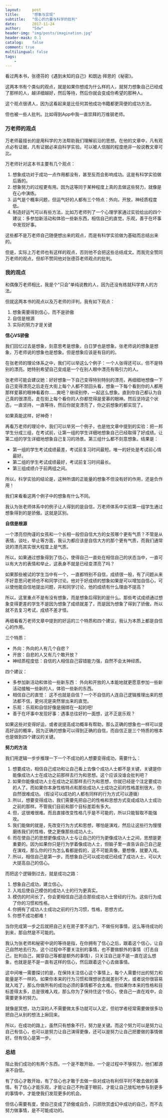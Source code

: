 ```yaml
---
layout:     post
title:      "想象与实现"
subtitle:   "信心的力量与科学的批判"
date:       2017-11-24
author:     "5dw"
header-img: "img/posts/imagination.jpg"
header-mask: 0.1
catalog:    false
comment: true
multilingual: false
tags:
    -
---
```


看过两本书，张德芬的《遇到未知的自己》和朗达·拜恩的《秘密》。

这两本书有个类似的观点，就是如果你想成为什么样的人，就努力想象自己已经成了那样的人，越详细越好，然后等待，然后你就会变成你希望的那种人。

这个观点很诱人，因为这看起来是比任何其他成功书籍都更简便的成功方法。

但也被一些人批判。比如得到App中我一直崇拜的万维钢老师。

### 万老师的观点

万老师最擅长的是用科学的方法帮助我们理解前沿的思想。在他的文章中，凡有观点必有证据，凡有证据必来自科学实验。可以被人信服的程度绝非一般说教文章可比。

万老师针对这本书主要有几个观点：
1. 想象成功对于成功一点作用都没有，甚至反而会影响成功。这是有科学实验做后盾的。
2. 想象努力的过程更有用。因为这等同于某种程度上真的去做这些努力，就像是在心中演练。
3. 运气是个概率问题，但运气好的人都有三个特点：外向，开放，神经质程度低。
4. 制造好运气可以有些方法，比如万老师列了一个心理学家通过实验给出的四个建议：多参加新活动和体验一些新东西，相信自己的直觉，乐观，善于在坏事中发现好事。

这些都不是万老师自己随便想出来的观点，而是有科学实验做为基础而总结出来的。

但是，实际上万老师也有这样的观点，否则他不会把这些总结成文。而我完全赞同万老师的观点，但却不赞同他对张德芬老师观点的批判。

### 我的观点

和偶像万老师相比，我是个“只会”单纯说教的人，因为还没有练就科学育人的方法。

但就这两本书的观点以及万老师的评判，我有如下观点：

1. 想象需要得到信心，而不是骄傲
2. 自信是根源
3. 实际的努力才是关键

**信心VS骄傲**

我们回忆过去是想象，刻意思考是想象，白日梦也是想象。张老师说的想象是想象，万老师说的想象也是想象。但是想象应该是有目的的。

在张老师的理论体系之中，我们可以举这么个例子：一个人张得还可以，但不是特别的漂亮。她特别希望自己变成是一个在别人眼中漂亮有吸引力的人。

张老师可能会建议她：好好想象一下自己变得特别特别的漂亮，再细细地想像一下自己变得漂亮之后走在大街上每个人都不禁回头看，想象一下每个看到你的人都用那样爱慕的眼神看着你……爽吧？继续别停，一起这么想象。直到你自己都认为自己真的很漂亮，走在街上每个看你的人你都觉得是爱慕的眼神。然后坚持这个状态，一直坚持，一直等待，然后你就变漂亮了，你之前想象的都实现了。

如果真能这样，好神奇！

再看万老师的理论中，我们可以举另一个例子，也是他文章中提到的实验：把一邦学生分成三组，在考试前，让第一组的学生详细地想象自己已经取得了好成绩。让第二组的学生详细地想象自己复习的场景。第三组什么都不刻意想象。结果是：

* 第一组的学生考试成绩最差，考试前复习时间最短。唯一的好处是考试前心情最好。
* 第二组的学生考试成绩最好，考试前复习时间最长。
* 第三组成绩介于前两组之间。

所以，科学实验的结论是，这种所谓的正能量的想象不但没有好的作用，还是负作用！

我们来看看这两个例子中的想象有什么不同。

我认为张老师体系中的例子让人得到的是自信，万老师体系中实验第一组学生通过想象得到的是骄傲。这就是区别。

**自信是根源**

一个漂亮但拘谨的女孩和一个长相一般但自信大方的女孩哪个更有气质？不管是从表情，谈吐，举止等方面，我认为都应该是自信大方的那个更有气质，而我们通常说的漂亮其实很大程度上是气质。

所以，如果通过想象得到了信心，使得自己一直处在相信自己的状态当中，一直可以有大方的表情和举止，这表身不就是已经变漂亮了吗？

如果那些被试的学生当中有一个，一直都特别不自信，成绩很一般，有了问题从来不好意思问老师也不和同学讨论。他对于好成绩的想象如果是可以增加自信心，可以使他能自信地提出问题，并和同学讨论，他的成绩有什么理由不提高？

所以，这里重点不是有没有想象，而是想象后得到的是什么。那些考试成绩通过想象变得更差的学生不是因为想象了成绩就差了，而是因为想象了得到了骄傲，所以就不去复习考试，成绩不差才怪。

再细看看万老师文章中提到的好运的三个特质和四个建议，我认为本质上都是自信心的作用。

三个特质：

* 外向：外向的人有几个自悲？
* 开放：自悲的人又有几个敢开放？
* 神经质程度低：自信的人相信自己容错能力强，自然不会太神经质。

四个建议：

* 多参加新活动和体验一些新东西： 外向和开放的人本能地就更愿意参加一些新活动接触一些新的人，体验一些新的东西。
* 相信自己的直觉： 这不也就是自信？一个不自信的人连自己逻辑推理出来的想法都不信，更何况是突然冒出来的直觉。
* 乐观：乐观和自信好像是捆绑在一起的吧!
* 善于在坏事中发现好事：遇事总往好的一面想，这不正是乐观？

如果这些对变得好运，或者说提高成功概率有帮助，那么正确的想象也一样可以提高好运的概率，因为正确的想象可以得到正确的自信，而自信正是三个特质的根本也是做到四个建议的关键。

**努力的方法**

我们用逻辑一步步推理一下一个不成功的人想要变得成功，需要什么：

1. 想要成功，相信自己成功和让自己看上去像个成功人士都不是关键，关键是你能像成功人士在成功之前那样去行为和思想。这个应该没谁会批判吧？
2. 如果你能像成功人士在成功之前那样去行为和思想，你就已经是个注定要成功的人了。而如果你本身性格特点和那些成功人士成功之前的性格差别很大，你自然很难成功。（假设可以成功的人都有同样的行为方式可以遵循）
3. 所以，想要变得成功，我们需要先把自己的性格和思想方式变成成功人士成功之前的那样。不管我们目前和那个目标差距有多大。
4. 但，这很难很难。而且直接改变性格几乎是不可能的，所以只能智取不能强攻。
5. 我们能做的就是，先改变行为方式和思想，哪怕是演戏，然后让这些行为慢慢磨练我们的性格，使之更像那些成功人士。
6. 而在使自己的思想更像成功人士与让自己的行为更像成功人士之间，思想是更重要的。因为如果你只是行为学着像成功人士，但脑子里一直告诉自己自己是在演戏，那么你的行为怎么看都是假的，这不可能真像。要想像，就要入戏。
7. 所以，相信自己是第一步。而想象自己可以成功或已经成了成功人士，可以大大提高自己的信心。

而把这个逻辑倒过去，就是成功之路：

1. 想象自己成功，建立信心。
2. 入戏后使自己模仿的成功人士的行为更真实。
3. 模仿的时间长了，你会更相信自己适合那些成功人士曾经的行为。这些行为成了你的习惯和性格。
4. 你拥有了成功人士成功之前的行为习惯，性格，思想方式。
5. 你想不成功都难！

当你完成第一步之后就把自己关在房子里不出门，不做任何事情，这么等待成功的到来，那自然是不可能的。

我认为张老师和秘密中说的等待是指，在你拥有了信心之后，跟着这个信心，让自己自然地去行为，这个过程中不要关注别的事情，也不要做额外的事情（打击自己，批判自己，揭穿自己等都是额外的事情），只关注自己是不是一直在这么想象，也就是是不是一直有这样的信心，然后跟着这个心去做事情。

这中间唯一需要探讨的是，在保持关注信心这个事情上，每个人需要付出的努力和能量是不一样的。如果你本来的行为习惯和理想状态就差别不大，或者说你很容易就入戏了，那么你做所有的成功必须的事情都不会太难。但如果你本来的性格和目标差得太多，总是很难入戏，那么你为了保持住这个信心，使自己一直在戏中，会需要更多的努力。

就像是冥想，功力深的人不需要做太多功就可以入定，但初学者经常需要做很多功把自己从别的想法上揪回来。

所以，在成功的路上，虽然只有想象不行，努力是关键。而这个努力可以是努力让自己有信心，也可以是努力让自己演得更像，还可以是努力让自己把要做的事情做好。但有信心是第一步。

### 总结

阻止我们成功的有两个东西，一个是不敢开始，一个是过程中不够努力，他们都源来不自信。

有了信心才敢开始，有了信心也才敢于去做一些对成功有利但平时不敢去做的事情。有了信心才能乐观，才能让自己不拘谨于眼前，才能让自己放松地参与到更多的事情中，才能使我们发现更多的机会。

但信心需要有度，使自己变成了骄傲或自负，只顾欣赏虚幻中成功的自己，而不去努力做事情，是不可能成功的。

